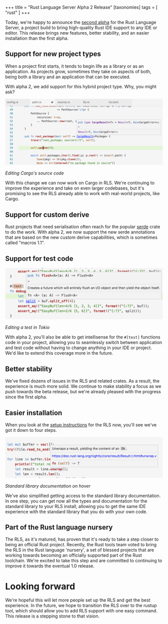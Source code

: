 +++
title = "Rust Language Server Alpha 2 Release"
[taxonomies]
tags = [ "rust" ]
+++

Today, we're happy to announce the [second alpha](https://github.com/rust-lang-nursery/rls) for the Rust Language Server, a project build to bring high-quality Rust IDE support to any IDE or editor.  This release brings new features, better stability, and an easier installation than the first alpha.

## Support for new project types

When a project first starts, it tends to begin life as a library or as an application.  As projects grow, sometimes they take on aspects of both, being both a library and an application that can be executed.

With alpha 2, we add support for this hybrid project type. Why, you might ask?

![Image of Editing Cargo Source](/images/working_on_cargo.png)

*Editing Cargo's source code*

With this change we can now work on Cargo in RLS.  We're continuing to improve the experience and take on even larger codebases, but it's promising to see the RLS already able to work with real-world projects, like Cargo.

## Support for custom derive

Rust projects that need serialisation often reach for the popular [serde](https://github.com/serde-rs/serde) crate to do the work.  With alpha 2, we now support the new serde annotations that are based on the new custom derive capabilities, which is sometimes called "macros 1.1".

## Support for test code

![Image of tokio test code](/images/working_on_tokio.png)

*Editing a test in Tokio*

With alpha 2, you'll also be able to get intellisense for the `#[test]` functions code in your project, allowing you to seamlessly switch between application and test code without having to change anything in your IDE or project.  We'd like to extend this coverage more in the future.

## Better stability

We've fixed dozens of issues in the RLS and related crates.  As a result, the experience is much more solid.  We continue to make stability a focus as we push towards the beta release, but we're already pleased with the progress since the first alpha.

## Easier installation

When you look at the [setup instructions](https://github.com/rust-lang-nursery/rls/blob/master/README.md) for the RLS now, you'll see we've got it down to four steps.

![Image of hover with std docs](/images/working_with_std_docs.png)

*Standard library documentation on hover*

We've also simplified getting access to the standard library documentation.  In one step, you can get now all the types and documentation for the standard library to your RLS install, allowing you to get the same IDE experience with the standard library that you do with your own code.

## Part of the Rust language nursery

The RLS, as it's matured, has proven that it's ready to take a step closer to being an official Rust project.  Recently, the Rust tools team voted to bring the RLS in the Rust language 'nursery', a set of blessed projects that are working towards becoming an officially supported part of the Rust toolchain.  We're excited to take this step and are committed to continuing to improve it towards the eventual 1.0 release.

# Looking forward

We're hopeful this will let more people set up the RLS and get the best experience.  In the future, we hope to transition the RLS over to the rustup tool, which should allow you to add RLS support with one easy command.  This release is a stepping stone to that vision.


